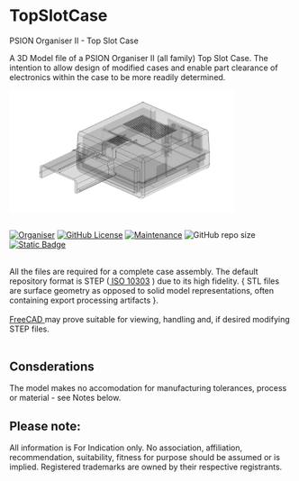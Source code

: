 # TopSlotCase
PSION Organiser II - Top Slot Case

A 3D Model file of a PSION Organiser II (all family) Top Slot Case. The intention to allow design of modified cases and enable part clearance of electronics within the case to be more readily determined.

<div align="center">
  <div style="display: flex; align-items: flex-start;">
  <img src="https://github.com/nofitnessforpurpose/TopSlotCase/blob/main/images/2024-08-10%20-%20Top%20Slot%20Case%2001.png?raw=true" width="400px" alt="PSION Organiser II Top Slot Case. Image copyright (c) 10 August 2024 nofitnessforpurpose All Rights Reserved">
  </div>
</div>
<BR>

[![Organiser](https://img.shields.io/badge/gadget-Organiser_II-blueviolet.svg?%3D&style=flat-square)](https://en.wikipedia.org/wiki/Psion_Organiser)
[![GitHub License](https://img.shields.io/github/license/nofitnessforpurpose/TopSlotCase?style=flat-square)](https://github.com/nofitnessforpurpose/TopSlotCase/blob/main/LICENSE)
[![Maintenance](https://img.shields.io/badge/maintained%3F-yes-green.svg?style=flat-square)](https://github.com/nofitnessforpurpose/TopSlotCase/graphs/commit-activity)
![GitHub repo size](https://img.shields.io/github/repo-size/nofitnessforpurpose/TopSlotCase?style=flat-square)
[![Static Badge](https://img.shields.io/badge/format-STEP%20Solid%20Model-blue?style=flat-square)](https://en.wikipedia.org/wiki/ISO_10303)

<br>  
All the files are required for a complete case assembly. The default repository format is STEP (<a target="_blank" rel="noopener noreferrer" href="https://en.wikipedia.org/wiki/ISO_10303"> ISO 10303</a> ) due to its high fidelity.  { STL files are surface geometry as opposed to solid model representations, often containing export processing artifacts }. <br>  
<br>  
<a target="_blank" rel="noopener noreferrer" href="https://www.freecad.org/" > FreeCAD </a> may prove suitable for viewing, handling and, if desired modifying STEP files.
<br>
<br>

## Consderations
The model makes no accomodation for manufacturing tolerances, process or material - see Notes below. 

## Please note:  
All information is For Indication only.
No association, affiliation, recommendation, suitability, fitness for purpose should be assumed or is implied.
Registered trademarks are owned by their respective registrants.
